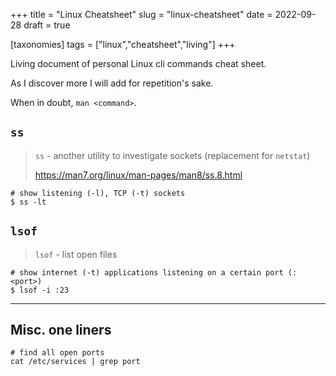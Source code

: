 +++
title = "Linux Cheatsheet"
slug = "linux-cheatsheet"
date = 2022-09-28
draft = true

[taxonomies]
tags = ["linux","cheatsheet","living"]
+++

Living document of personal Linux cli commands cheat sheet.

As I discover more I will add for repetition's sake.

When in doubt, `man <command>`.

<!-- more -->

## `ss`

> `ss` - another utility to investigate sockets (replacement for `netstat`)
>
> <https://man7.org/linux/man-pages/man8/ss.8.html>

```fish
# show listening (-l), TCP (-t) sockets
$ ss -lt
```

## `lsof`

> `lsof` - list open files

```fish
# show internet (-t) applications listening on a certain port (:<port>)
$ lsof -i :23
```

---

## Misc. one liners

```fish
# find all open ports
cat /etc/services | grep port
```
